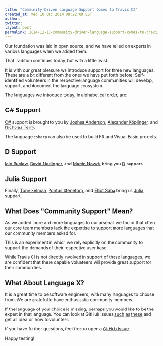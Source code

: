 ```yaml
---
title: "Community-Driven Language Support Comes to Travis CI"
created_at: Wed 10 Dec 2014 08:22:00 EST
author:
twitter:
layout: post
permalink: 2014-12-10-community-driven-language-support-comes-to-travis-ci
---
```


Our foundation was laid in open source, and we have relied on
experts in various languages when we added them.

That tradition continues today, but with a little twist.

It is with our great pleasure we introduce support for three new languages.
These are a bit different from the ones we have put forth before:
Self-identified volunteers in the respective language communities
will develop, support, and document the language ecosystem.

The languages we introduce today, in alphabetical order, are:

## C# Support

[C#](http://docs.travis-ci.com/user/languages/csharp/) support is brought to you
by [Joshua Anderson](https://github.com/joshua-anderson),
[Alexander Köplinger](https://github.com/akoeplinger), and
[Nicholas Terry](https://github.com/nterry).

The language `csharp` can also be used to build F# and Visual Basic projects.

## D Support

[Iain Buclaw](https://github.com/ibuclaw),
[David Nadlinger](https://github.com/klickverbot), and
[Martin Nowak](https://github.com/MartinNowak) bring you
[D](http://docs.travis-ci.com/user/languages/d/) support.

## Julia Support

Finally, [Tony Kelman](https://github.com/tkelman),
[Pontus Stenetorp](https://github.com/ninjin),
and [Elliot Saba](https://github.com/staticfloat) bring us
[Julia](http://docs.travis-ci.com/user/languages/julia) support.

## What Does "Community Support" Mean?

As we added more and more languages to our arsenal, we found that
often our core team members lack the expertise to support more
languages that our community members asked for.

This is an experiment in which we rely explicitly on the community
to support the demands of their respective user base.

While Travis CI is not directly involved in support of these
languages, we are confident that these capable volunteers will
provide great support for their communities.

## What About Language X?

It is a great time to be software engineers, with many languages
to choose from.
We are grateful to have enthusiastic community members.

If the language of your choice is missing, perhaps you would like
to be the expert in that language.
You can look at GitHub issues [such](https://github.com/travis-ci/travis-build/pull/294)
[as](https://github.com/travis-ci/travis-build/pull/340)
[these](https://github.com/travis-ci/travis-build/pull/318)
and get an idea on how to volunteer.

If you have further questions, feel free to open a
[GitHub issue](https://github.com/travis-ci/travis-ci/issues/new).

Happy testing!
